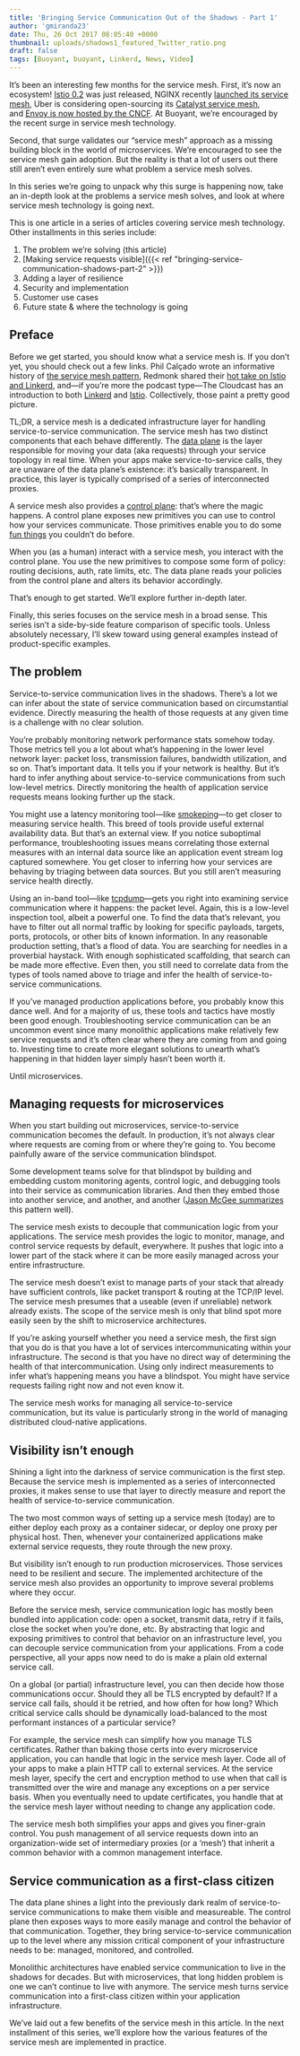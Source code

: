 ```yaml
---
title: 'Bringing Service Communication Out of the Shadows - Part 1'
author: 'gmiranda23'
date: Thu, 26 Oct 2017 08:05:40 +0000
thumbnail: uploads/shadows1_featured_Twitter_ratio.png
draft: false
tags: [Buoyant, buoyant, Linkerd, News, Video]
---
```


It’s been an interesting few months for the service mesh. First, it’s now an
ecosystem! [Istio 0.2](https://github.com/istio/istio/milestone/2) was just
released, NGINX recently [launched its service
mesh](https://www.nginx.com/blog/introducing-nginx-application-platform/), Uber
is considering open-sourcing its [Catalyst service
mesh](https://thenewstack.io/ubers-catalyst-service-mesh-provides-visibility-speed/),
and [Envoy is now hosted by the
CNCF](https://www.cncf.io/blog/2017/09/13/cncf-hosts-envoy/). At Buoyant, we’re
encouraged by the recent surge in service mesh technology.

Second, that surge validates our “service mesh” approach as a missing building
block in the world of microservices. We’re encouraged to see the service mesh
gain adoption. But the reality is that a lot of users out there still aren’t
even entirely sure what problem a service mesh solves.

In this series we’re going to unpack why this surge is happening now, take an
in-depth look at the problems a service mesh solves, and look at where service
mesh technology is going next.

This is one article in a series of articles covering service mesh technology.
Other installments in this series include:

1. The problem we’re solving (this article)
2. [Making service requests visible]({{< ref
   "bringing-service-communication-shadows-part-2" >}})
3. Adding a layer of resilience
4. Security and implementation
5. Customer use cases
6. Future state & where the technology is going

## Preface

Before we get started, you should know what a service mesh is. If you don’t yet,
you should check out a few links. Phil Calçado wrote an informative history of
[the service mesh
pattern](http://philcalcado.com/2017/08/03/pattern_service_mesh.html), Redmonk
shared their [hot take on Istio and
Linkerd](http://redmonk.com/jgovernor/2017/05/31/so-what-even-is-a-service-mesh-hot-take-on-istio-and-linkerd/),
and—if you’re more the podcast type—The Cloudcast has an introduction to both
[Linkerd](http://www.thecloudcast.net/2017/05/the-cloudcast-298-introduction-to.html?m=1)
and
[Istio](http://www.thecloudcast.net/2017/09/the-cloudcast-312-istio-routing-load.html?m=1).
Collectively, those paint a pretty good picture.

TL;DR, a service mesh is a dedicated infrastructure layer for handling
service-to-service communication. The service mesh has two distinct components
that each behave differently. The [data
plane](https://medium.com/@mattklein123/the-universal-data-plane-api-d15cec7a)
is the layer responsible for moving your data (aka requests) through your
service topology in real time. When your apps make service-to-service calls,
they are unaware of the data plane’s existence: it’s basically transparent. In
practice, this layer is typically comprised of a series of interconnected
proxies.

A service mesh also provides a [control
plane](https://medium.com/@mattklein123/the-universal-data-plane-api-d15cec7a):
that’s where the magic happens. A control plane exposes new primitives you can
use to control how your services communicate. Those primitives enable you to do
some [fun things](https://istio.io/docs/tasks/) you couldn’t do before.

When you (as a human) interact with a service mesh, you interact with the
control plane. You use the new primitives to compose some form of policy:
routing decisions, auth, rate limits, etc. The data plane reads your policies
from the control plane and alters its behavior accordingly.

That’s enough to get started. We’ll explore further in-depth later.

Finally, this series focuses on the service mesh in a broad sense. This series
isn’t a side-by-side feature comparison of specific tools. Unless absolutely
necessary, I’ll skew toward using general examples instead of product-specific
examples.

## The problem

Service-to-service communication lives in the shadows. There’s a lot we can
infer about the state of service communication based on circumstantial evidence.
Directly measuring the health of those requests at any given time is a challenge
with no clear solution.

You’re probably monitoring network performance stats somehow today. Those
metrics tell you a lot about what’s happening in the lower level network layer:
packet loss, transmission failures, bandwidth utilization, and so on. That’s
important data. It tells you if your network is healthy. But it’s hard to infer
anything about service-to-service communications from such low-level metrics.
Directly monitoring the health of application service requests means looking
further up the stack.

You might use a latency monitoring tool—like
[smokeping](http://www.smokeping.org)—to get closer to measuring service health.
This breed of tools provide useful external availability data. But that’s an
external view. If you notice suboptimal performance, troubleshooting issues
means correlating those external measures with an internal data source like an
application event stream log captured somewhere. You get closer to inferring how
your services are behaving by triaging between data sources. But you still
aren’t measuring service health directly.

Using an in-band tool—like [tcpdump](http://www.tcpdump.org/)—gets you right
into examining service communication where it happens: the packet level. Again,
this is a low-level inspection tool, albeit a powerful one. To find the data
that’s relevant, you have to filter out all normal traffic by looking for
specific payloads, targets, ports, protocols, or other bits of known
information. In any reasonable production setting, that’s a flood of data. You
are searching for needles in a proverbial haystack. With enough sophisticated
scaffolding, that search can be made more effective. Even then, you still need
to correlate data from the types of tools named above to triage and infer the
health of service-to-service communications.

If you’ve managed production applications before, you probably know this dance
well. And for a majority of us, these tools and tactics have mostly been good
enough. Troubleshooting service communication can be an uncommon event since
many monolithic applications make relatively few service requests and it’s often
clear where they are coming from and going to. Investing time to create more
elegant solutions to unearth what’s happening in that hidden layer simply hasn’t
been worth it.

Until microservices.

## Managing requests for microservices

When you start building out microservices, service-to-service communication
becomes the default. In production, it’s not always clear where requests are
coming from or where they’re going to. You become painfully aware of the service
communication blindspot.

Some development teams solve for that blindspot by building and embedding custom
monitoring agents, control logic, and debugging tools into their service as
communication libraries. And then they embed those into another service, and
another, and another ([Jason McGee
summarizes](http://www.thecloudcast.net/2017/09/the-cloudcast-312-istio-routing-load.html?m=1)
this pattern well).

The service mesh exists to decouple that communication logic from your
applications. The service mesh provides the logic to monitor, manage, and
control service requests by default, everywhere. It pushes that logic into a
lower part of the stack where it can be more easily managed across your entire
infrastructure.

The service mesh doesn’t exist to manage parts of your stack that already have
sufficient controls, like packet transport & routing at the TCP/IP level. The
service mesh presumes that a useable (even if unreliable) network already
exists. The scope of the service mesh is only that blind spot more easily seen
by the shift to microservice architectures.

If you’re asking yourself whether you need a service mesh, the first sign that
you do is that you have a lot of services intercommunicating within your
infrastructure. The second is that you have no direct way of determining the
health of that intercommunication. Using only indirect measurements to infer
what’s happening means you have a blindspot. You might have service requests
failing right now and not even know it.

The service mesh works for managing all service-to-service communication, but
its value is particularly strong in the world of managing distributed
cloud-native applications.

## Visibility isn’t enough

Shining a light into the darkness of service communication is the first step.
Because the service mesh is implemented as a series of interconnected proxies,
it makes sense to use that layer to directly measure and report the health of
service-to-service communication.

The two most common ways of setting up a service mesh (today) are to either
deploy each proxy as a container sidecar, or deploy one proxy per physical host.
Then, whenever your containerized applications make external service requests,
they route through the new proxy.

But visibility isn’t enough to run production microservices. Those services need
to be resilient and secure. The implemented architecture of the service mesh
also provides an opportunity to improve several problems where they occur.

Before the service mesh, service communication logic has mostly been bundled
into application code: open a socket, transmit data, retry if it fails, close
the socket when you’re done, etc. By abstracting that logic and exposing
primitives to control that behavior on an infrastructure level, you can decouple
service communication from your applications. From a code perspective, all your
apps now need to do is make a plain old external service call.

On a global (or partial) infrastructure level, you can then decide how those
communications occur. Should they all be TLS encrypted by default? If a service
call fails, should it be retried, and how often for how long? Which critical
service calls should be dynamically load-balanced to the most performant
instances of a particular service?

For example, the service mesh can simplify how you manage TLS certificates.
Rather than baking those certs into every microservice application, you can
handle that logic in the service mesh layer. Code all of your apps to make a
plain HTTP call to external services. At the service mesh layer, specify the
cert and encryption method to use when that call is transmitted over the wire
and manage any exceptions on a per service basis. When you eventually need to
update certificates, you handle that at the service mesh layer without needing
to change any application code.

The service mesh both simplifies your apps and gives you finer-grain control.
You push management of all service requests down into an organization-wide set
of intermediary proxies (or a ‘mesh’) that inherit a common behavior with a
common management interface.

## Service communication as a first-class citizen

The data plane shines a light into the previously dark realm of
service-to-service communications to make them visible and measureable. The
control plane then exposes ways to more easily manage and control the behavior
of that communication. Together, they bring service-to-service communication up
to the level where any mission critical component of your infrastructure needs
to be: managed, monitored, and controlled.

Monolithic architectures have enabled service communication to live in the
shadows for decades. But with microservices, that long hidden problem is one we
can’t continue to live with anymore. The service mesh turns service
communication into a first-class citizen within your application infrastructure.

We’ve laid out a few benefits of the service mesh in this article. In the next
installment of this series, we’ll explore how the various features of the
service mesh are implemented in practice.
